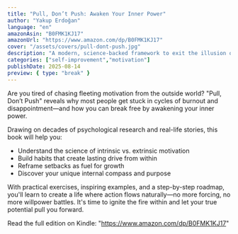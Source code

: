 ```yaml
---
title: "Pull, Don’t Push: Awaken Your Inner Power"
author: "Yakup Erdoğan"
language: "en"
amazonAsin: "B0FMK1KJ17"
amazonUrl: "https://www.amazon.com/dp/B0FMK1KJ17"
cover: "/assets/covers/pull-dont-push.jpg"
description: "A modern, science-backed framework to exit the illusion of external motivation and activate a sustainable inner field of pull."
categories: ["self-improvement","motivation"]
publishDate: 2025-08-14
preview: { type: "break" }
---
```


<!-- preview-start -->
Are you tired of chasing fleeting motivation from the outside world? "Pull, Don’t Push" reveals why most people get stuck in cycles of burnout and disappointment—and how you can break free by awakening your inner power.

Drawing on decades of psychological research and real-life stories, this book will help you:
- Understand the science of intrinsic vs. extrinsic motivation
- Build habits that create lasting drive from within
- Reframe setbacks as fuel for growth
- Discover your unique internal compass and purpose

With practical exercises, inspiring examples, and a step-by-step roadmap, you'll learn to create a life where action flows naturally—no more forcing, no more willpower battles. It's time to ignite the fire within and let your true potential pull you forward.
<!-- preview-end -->

Read the full edition on Kindle: "https://www.amazon.com/dp/B0FMK1KJ17"
